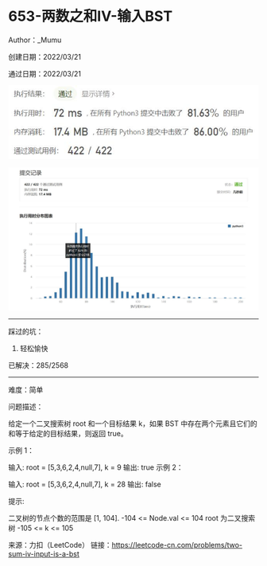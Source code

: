 # 653-两数之和IV-输入BST

Author：_Mumu

创建日期：2022/03/21

通过日期：2022/03/21

![](./通过截图2.jpg)

![](./通过截图1.jpg)

*****

踩过的坑：

1. 轻松愉快

已解决：285/2568

*****

难度：简单

问题描述：

给定一个二叉搜索树 root 和一个目标结果 k，如果 BST 中存在两个元素且它们的和等于给定的目标结果，则返回 true。

 

示例 1：


输入: root = [5,3,6,2,4,null,7], k = 9
输出: true
示例 2：


输入: root = [5,3,6,2,4,null,7], k = 28
输出: false


提示:

二叉树的节点个数的范围是  [1, 104].
-104 <= Node.val <= 104
root 为二叉搜索树
-105 <= k <= 105

来源：力扣（LeetCode）
链接：https://leetcode-cn.com/problems/two-sum-iv-input-is-a-bst